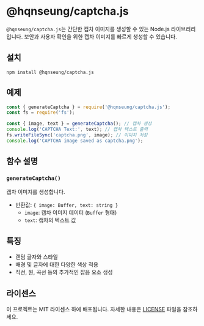 # @hqnseung/captcha.js

`@hqnseung/captcha.js`는 간단한 캡차 이미지를 생성할 수 있는 Node.js 라이브러리입니다. 보안과 사용자 확인을 위한 캡차 이미지를 빠르게 생성할 수 있습니다.

## 설치
```
npm install @hqnseung/captcha.js
```

## 예제

```js
const { generateCaptcha } = require('@hqnseung/captcha.js');
const fs = require('fs');

const { image, text } = generateCaptcha(); // 캡차 생성
console.log('CAPTCHA Text:', text); // 캡차 텍스트 출력
fs.writeFileSync('captcha.png', image); // 이미지 저장
console.log('CAPTCHA image saved as captcha.png'); 
```

## 함수 설명

### `generateCaptcha()`

캡차 이미지를 생성합니다.

- 반환값: `{ image: Buffer, text: string }`
  - `image`: 캡차 이미지 데이터 (`Buffer` 형태)
  - `text`: 캡차의 텍스트 값

## 특징

- 랜덤 글자와 스타일
- 배경 및 글자에 대한 다양한 색상 적용
- 직선, 원, 곡선 등의 추가적인 잡음 요소 생성


## 라이센스
이 프로젝트는 MIT 라이센스 하에 배포됩니다. 자세한 내용은 [LICENSE](./LICENSE) 파일을 참조하세요.

